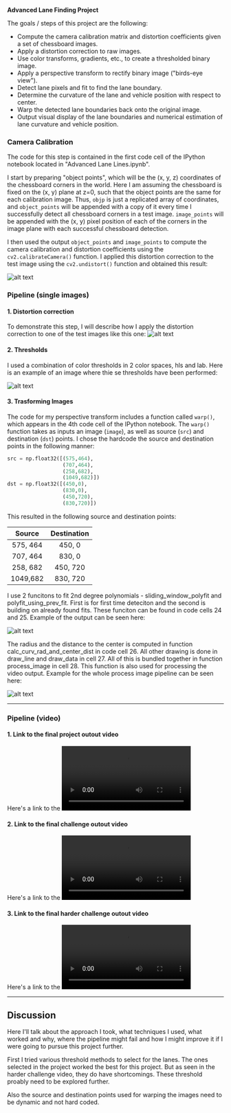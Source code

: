 **Advanced Lane Finding Project**

The goals / steps of this project are the following:

* Compute the camera calibration matrix and distortion coefficients given a set of chessboard images.
* Apply a distortion correction to raw images.
* Use color transforms, gradients, etc., to create a thresholded binary image.
* Apply a perspective transform to rectify binary image ("birds-eye view").
* Detect lane pixels and fit to find the lane boundary.
* Determine the curvature of the lane and vehicle position with respect to center.
* Warp the detected lane boundaries back onto the original image.
* Output visual display of the lane boundaries and numerical estimation of lane curvature and vehicle position.

[//]: # (Image References)

[image1]: ./output_images/Undistorted.jpg "Undistorted"
[image2]: ./output_images/Undistorted_and_Warped_Image.jpg "Road Transformed"
[image3]: ./output_images/Threshold.jpg "Threshold Example"
[image4]: ./output_images/ProcessedImage.jpg "Output"
[image5]: ./output_images/binary_output.jpg "Binary Example"
[video1]: ./project_video.mp4 "Project Video"
[video2]: ./challenge_video_output.mp4 "Challenge Video"
[video3]: ./harder_challenge_video_output.mp4 "Harder Challenge Video"

### Camera Calibration

The code for this step is contained in the first code cell of the IPython notebook located in "Advanced Lane Lines.ipynb".  

I start by preparing "object points", which will be the (x, y, z) coordinates of the chessboard corners in the world. Here I am assuming the chessboard is fixed on the (x, y) plane at z=0, such that the object points are the same for each calibration image.  Thus, `objp` is just a replicated array of coordinates, and `object_points` will be appended with a copy of it every time I successfully detect all chessboard corners in a test image.  `image_points` will be appended with the (x, y) pixel position of each of the corners in the image plane with each successful chessboard detection.  

I then used the output `object_points` and `image_points` to compute the camera calibration and distortion coefficients using the `cv2.calibrateCamera()` function.  I applied this distortion correction to the test image using the `cv2.undistort()` function and obtained this result: 

![alt text][image1]

### Pipeline (single images)

#### 1. Distortion correction

To demonstrate this step, I will describe how I apply the distortion correction to one of the test images like this one:
![alt text][image2]

#### 2. Thresholds

I used a combination of color thresholds in 2 color spaces, hls and lab. Here is an example of an image where thie se thresholds have been performed:

![alt text][image3]

#### 3. Trasforming Images

The code for my perspective transform includes a function called `warp()`, which appears in the 4th code cell of the IPython notebook. The `warp()` function takes as inputs an image (`image`), as well as source (`src`) and destination (`dst`) points.  I chose the hardcode the source and destination points in the following manner:

```python
src = np.float32([(575,464),
                  (707,464), 
                  (258,682), 
                  (1049,682)])
dst = np.float32([(450,0),
                  (830,0),
                  (450,720),
                  (830,720)])
```

This resulted in the following source and destination points:

| Source        | Destination   | 
|:-------------:|:-------------:| 
| 575, 464      | 450, 0        | 
| 707, 464      | 830, 0        |
| 258, 682      | 450, 720      |
| 1049,682      | 830, 720      |

I use 2 funcitons to fit 2nd degree polynomials - sliding_window_polyfit and polyfit_using_prev_fit. 
First is for first time deteciton and the second is building on already found fits.
These funciton can be found in code cells 24 and 25.
Example of the output can be seen here:

![alt text][image5]

The radius and the distance to the center is computed in function calc_curv_rad_and_center_dist in code cell 26.
All other drawing is done in draw_line and draw_data in cell 27.
All of this is bundled together in function process_image in cell 28.
This function is also used for processing the video output.
Example for the whole process image pipeline can be seen here:

![alt text][image4]

---

### Pipeline (video)

#### 1. Link to the final project outout video
Here's a link to the ![Project Video][video1]

#### 2. Link to the final challenge outout video
Here's a link to the ![Challenge Video][video2]

#### 3. Link to the final harder challenge outout video
Here's a link to the ![Harder Challenge Video][video3]

---

## Discussion

Here I'll talk about the approach I took, what techniques I used, what worked and why, where the pipeline might fail and how I might improve it if I were going to pursue this project further.  

First I tried various threshold methods to select for the lanes.
The ones selected in the project worked the best for this project.
But as seen in the harder challenge video, they do have shortcomings.
These threshold proably need to be explored further.

Also the source and destination points used for warping the images need to be dynamic and not hard coded.
